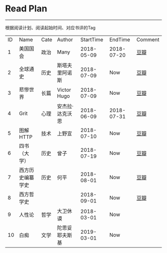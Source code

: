 # Read Plan #


----------

根据阅读计划、阅读起始时间、对应书评的Tag

<table>
    <tr>
        <td>ID</td>
        <td>Name</td>
		<td>Cate</td>
		<td>Author</rd>
        <td>StartTime</td>
		<td>EndTime</td>
        <td>Comment</td>
    </tr>
    <tr>
        <td>1</td>
		<td>美国国会</td>
		<td>政治</td>
		<td>Many</rd>
        <td>2018-05-09</td>
		<td>2018-07-20</td>
		<td><a href="https://book.douban.com/subject/26846919/" target="_blank">豆瓣</a></td>
    </tr>
    <tr>
        <td>2</td>
		<td>全球通史</td>
		<td>历史</td>
		<td>斯塔夫里阿诺斯</rd>
        <td>2018-07-09</td>
		<td>Now</td>
		<td><a href="https://book.douban.com/subject/1025643/" target="_blank">豆瓣</a></td>
    </tr>
    <tr>
        <td>3</td>
		<td>悲惨世界</td>
		<td>长篇</td>
		<td>Victor Hugo</rd>
        <td>2018-07-09</td>
		<td>Now</td>
		<td><a href="https://book.douban.com/subject/1205054/" target="_blank">豆瓣</a></td>
    </tr>
    <tr>
        <td>4</td>
		<td>Grit</td>
		<td>心理</td>
		<td>安杰拉·达克沃思</rd>
        <td>2018-06-09</td>
		<td>2018-07-31</td>
		<td><a href="https://book.douban.com/subject/27062574/" target="_blank">豆瓣</a></td>
    </tr>
    <tr>
        <td>5</td>
		<td>图解HTTP</td>
		<td>技术</td>
		<td>上野宣</rd>
        <td>2018-07-10</td>
		<td>Now</td>
		<td><a href="https://book.douban.com/subject/25863515/" target="_blank">豆瓣</a></td>
    </tr>
    <tr>
        <td>6</td>
		<td>四书（大学）</td>
		<td>历史</td>
		<td>曾子</rd>
        <td>2018-07-19</td>
		<td>Now</td>
		<td><a href="https://book.douban.com/subject/2037610/" target="_blank">豆瓣</a></td>
    </tr>
    <tr>
        <td>7</td>
		<td>西方历史编纂学史</td>
		<td>历史</td>
		<td>何平</rd>
        <td>2018-08-01</td>
		<td>Now</td>
		<td><a href="https://book.douban.com/subject/3662333/" target="_blank">豆瓣</a></td>
    </tr>
    <tr>
        <td>8</td>
		<td>西方哲学史</td>
		<td></td>
		<td></rd>
        <td>2018-09-01</td>
		<td>Now</td>
		<td><a href="" target="_blank">豆瓣</a></td>
    </tr>
	<tr>
        <td>9</td>
		<td>人性论</td>
		<td>哲学</td>
		<td>大卫休谟</rd>
        <td>2018-03-01</td>
		<td>Now</td>
		<td><a href="" target="_blank"></a></td>
    </tr>
	<tr>
        <td>10</td>
		<td>白痴</td>
		<td>文学</td>
		<td>陀思妥耶夫斯基</rd>
        <td>2019-03-01</td>
		<td>Now</td>
		<td><a href="" target="_blank"></a></td>
    </tr>
</table>
